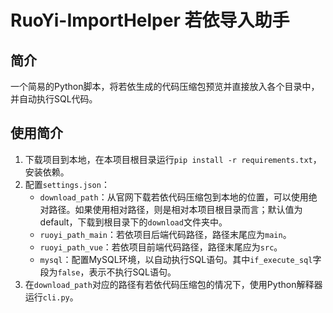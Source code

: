 # RuoYi-ImportHelper 若依导入助手

## 简介
一个简易的Python脚本，将若依生成的代码压缩包预览并直接放入各个目录中，并自动执行SQL代码。

## 使用简介
1. 下载项目到本地，在本项目根目录运行`pip install -r requirements.txt`，安装依赖。
2. 配置`settings.json`：
   - `download_path`：从官网下载若依代码压缩包到本地的位置，可以使用绝对路径。如果使用相对路径，则是相对本项目根目录而言；默认值为default，下载到根目录下的`download`文件夹中。
   - `ruoyi_path_main`：若依项目后端代码路径，路径末尾应为`main`。
   - `ruoyi_path_vue`：若依项目前端代码路径，路径末尾应为`src`。
   - `mysql`：配置MySQL环境，以自动执行SQL语句。其中`if_execute_sql`字段为`false`，表示不执行SQL语句。
3. 在`download_path`对应的路径有若依代码压缩包的情况下，使用Python解释器运行`cli.py`。
